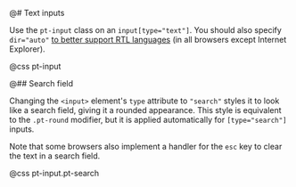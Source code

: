 @# Text inputs

Use the `pt-input` class on an `input[type="text"]`. You should also specify `dir="auto"` [to better
support RTL languages](http://www.w3.org/International/questions/qa-html-dir#dirauto) (in all
browsers except Internet Explorer).

@css pt-input

@## Search field

Changing the `<input>` element's `type` attribute to `"search"` styles it to look like a search
field, giving it a rounded appearance. This style is equivalent to the `.pt-round` modifier, but it
is applied automatically for `[type="search"]` inputs.

Note that some browsers also implement a handler for the `esc` key to clear the text in a search field.

@css pt-input.pt-search
